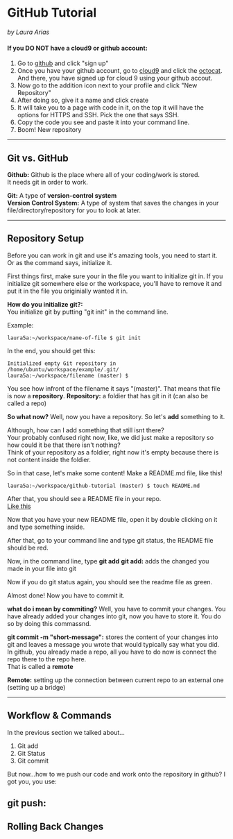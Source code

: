 # GitHub Tutorial

_by Laura Arias_


#### **If you DO NOT have a cloud9 or github account:**

1. Go to [github](https://github.com/) and click "sign up" 
2. Once you have your github account, go to [cloud9](https://c9.io/login) and click the [octocat](https://preview.c9users.io/laura5a/github-learning/github-tutorial/Screen%20Shot%202018-10-19%20at%209.31.05%20AM.png?_c9_id=livepreview0&_c9_host=https://ide.c9.io). And there, you have signed up for cloud 9 using your github accout.  
3. Now go to the addition icon next to your profile and click "New Repository"
4. After doing so, give it a name and click create 
5. It will take you to a page with code in it, on the top it will have the options for HTTPS and SSH. Pick the one that says SSH. 
6. Copy the code you see and paste it into your command line. 
7. Boom! New repository




---
## Git vs. GitHub

**Github:**
    Github is the place where all of your coding/work is stored.  
  It needs git in order to work. 
  
  **Git:**
        A type of **version-control system**  
         **Version Control System:** 
         A type of system that saves the changes in your file/directory/repository for you to look at later. 
        

---
## Repository Setup

Before you can work in git and use it's amazing tools, you need to start it. Or as the command says, initialize it. 

First things first, make sure your in the file you want to initialize git in. 
If you initialize git somewhere else or the workspace, you'll have to remove it and put it in the file you originially wanted it in. 

**How do you initialize git?:**  
    You initialize git by putting "git init" in the command line. 
    
Example: 
 ``` git 
laura5a:~/workspace/name-of-file $ git init 
```

In the end, you should get this: 

```
Initialized empty Git repository in /home/ubuntu/workspace/example/.git/
laura5a:~/workspace/filename (master) $ 
```

You see how infront of the filename it says "(master)". That means that file is now a **repository**. 
**Repository:** a foldier that has git in it (can also be called a repo)

**So what now?** 
    Well, now you have a repository. So let's **add** something to it. 
    
Although, how can I add something that still isnt there?  
 Your probably confused right now, like, we did just make a repository so how could it be that there isn't nothing?  
  Think of your repository as a foldier, right now it's empty because there is not content inside the foldier. 

So in that case, let's make some content! 
    Make a README.md file, like this! 
    
    
   ``` laura5a:~/workspace/github-tutorial (master) $ touch README.md ```

After that, you should see a README file in your repo.  
    [Like this](https://preview.c9users.io/laura5a/github-learning/github-tutorial/Screen%20Shot%202018-10-22%20at%209.38.44%20AM.png?_c9_id=livepreview2&_c9_host=https://ide.c9.io)
    
Now that you have your new README file, open it by double clicking on it and type something inside. 
    
After that, go to your command line and type git status, the README file should be red. 

Now, in the command line, type **git add** 
**git add:** adds the changed you made in your file into git 

Now if you do git status again, you should see the readme file as green. 

Almost done! 
    Now you have to commit it. 
    
**what do i mean by commiting?** 
Well, you have to commit your changes. You have already added your changes into git, now you have to store it. 
You do so by doing this commassnd. 
        
**git commit -m "short-message":** stores the content of your changes into git and leaves a message you wrote that would typically say what you did.     
In github, you already made a repo, all you have to do now is connect the repo there to the repo here.  
That is called a **remote**  
        
 **Remote:** setting up the connection between current repo to an external one (setting up a bridge)
  

---
## Workflow & Commands

In the previous section we talked about...
1. Git add 
2. Git Status 
2. Git commit 

But now...how to we push our code and work onto the repository in github? 
I got you, you use: 

**git push:** 
---
## Rolling Back Changes